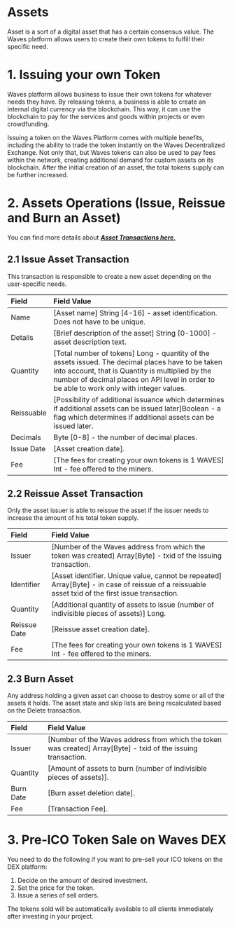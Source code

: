 # Assets

Asset is a sort of a digital asset that has a certain consensus value. The Waves platform allows users to create their own tokens to fulfill their specific need.

## <OutboundLink/>

# 1. Issuing your own Token 

Waves platform allows business to issue their own tokens for whatever needs they have. By releasing tokens, a business is able to create an internal digital currency via the blockchain. This way, it can use the blockchain to pay for the services and goods within projects or even crowdfunding.

Issuing a token on the Waves Platform comes with multiple benefits, including the ability to trade the token instantly on the Waves Decentralized Exchange. Not only that, but Waves tokens can also be used to pay fees within the network, creating additional demand for custom assets on its blockchain. After the initial creation of an asset, the total tokens supply can be further increased.

# 2. Assets Operations \(Issue, Reissue and Burn an Asset\) 

You can find more details about [_**Asset Transactions here**_.](/waves-api-and-sdk/waves-node-rest-api/asset-transactions.md)

## 2.1 Issue Asset Transaction 

This transaction is responsible to create a new asset depending on the user-specific needs.

| Field | Field Value |
| :--- | :--- |
| Name | \[Asset name\] String \[4-16\] - asset identification. Does not have to be unique. |
| Details | \[Brief description of the asset\] String \[0-1000\] - asset description text. |
| Quantity | \[Total number of tokens\] Long - quantity of the assets issued. The decimal places have to be taken into account, that is Quantity is multiplied by the number of decimal places on API level in order to be able to work only with integer values. |
| Reissuable | \[Possibility of additional issuance which determines if additional assets can be issued later\]Boolean - a flag which determines if additional assets can be issued later. |
| Decimals | Byte \[0-8\] - the number of decimal places. |
| Issue Date | \[Asset creation date\]. |
| Fee | \[The fees for creating your own tokens is 1 WAVES\] Int - fee offered to the miners. |

## 2.2 Reissue Asset Transaction 

Only the asset issuer is able to reissue the asset if the issuer needs to increase the amount of his total token supply.

| Field | Field Value |
| :--- | :--- |
| Issuer | \[Number of the Waves address from which the token was created\] Array\[Byte\] - txid of the issuing transaction. |
| Identifier | \[Asset identifier. Unique value, cannot be repeated\] Array\[Byte\] - in case of reissue of a reissuable asset txid of the first issue transaction. |
| Quantity | \[Additional quantity of assets to issue \(number of indivisible pieces of assets\)\] Long. |
| Reissue Date | \[Reissue asset creation date\]. |
| Fee | \[The fees for creating your own tokens is 1 WAVES\] Int - fee offered to the miners. |

## 2.3 Burn Asset 

Any address holding a given asset can choose to destroy some or all of the assets it holds. The asset state and skip lists are being recalculated based on the Delete transaction.

| Field | Field Value |
| :--- | :--- |
| Issuer | \[Number of the Waves address from which the token was created\] Array\[Byte\] - txid of the issuing transaction. |
| Quantity | \[Amount of assets to burn \(number of indivisible pieces of assets\)\]. |
| Burn Date | \[Burn asset deletion date\]. |
| Fee | \[Transaction Fee\]. |

# 3. Pre-ICO Token Sale on Waves DEX 

You need to do the following if you want to pre-sell your ICO tokens on the DEX platform:

1. Decide on the amount of desired investment.
2. Set the price for the token.
3. Issue a series of sell orders.

The tokens sold will be automatically available to all clients immediately after investing in your project.

